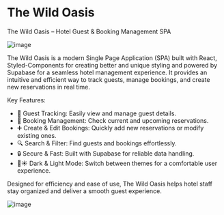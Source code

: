 # The Wild Oasis

The Wild Oasis – Hotel Guest & Booking Management SPA

![image](https://github.com/user-attachments/assets/81ed2811-3f98-4726-b584-a0b3c28e1e05)

The Wild Oasis is a modern Single Page Application (SPA) built with React, Styled-Components for creating better and unique styling and powered by Supabase for a seamless hotel management experience. It provides an intuitive and efficient way to track guests, manage bookings, and create new reservations in real time.

Key Features:
- 🏨 Guest Tracking: Easily view and manage guest details.
- 📅 Booking Management: Check current and upcoming reservations.
- ➕ Create & Edit Bookings: Quickly add new reservations or modify existing ones.
- 🔍 Search & Filter: Find guests and bookings effortlessly.
- 🔒 Secure & Fast: Built with Supabase for reliable data handling.
- 🌙☀️ Dark & Light Mode: Switch between themes for a comfortable user experience.

Designed for efficiency and ease of use, The Wild Oasis helps hotel staff stay organized and deliver a smooth guest experience.

![image](https://github.com/user-attachments/assets/1eab3e61-3334-43de-abd7-55ac07cadd27)

